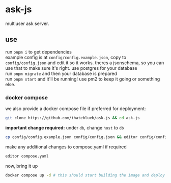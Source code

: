 # ask-js

multiuser ask server.

## use
run `pnpm i` to get dependencies\
example config is at `config/config.example.json`, copy to `config/config.json` and edit it so it works. theres a jsonschema, so you can use that to make sure it's right. use postgres for your database\
run `pnpm migrate` and then your database is prepared\
run `pnpm start` and it'll be running! use pm2 to keep it going or something else.

### docker compose
we also provide a docker compose file if preferred for deployment:

```bash
git clone https://github.com/ihateblueb/ask-js && cd ask-js
```

<b>important change required:</b> under `db`, change `host` to `db`
```bash
cp config/config.example.json config/config.json && editor config/config.json
```

make any additional changes to compose.yaml if required
```bash
editor compose.yaml
```

now, bring it up
```bash
docker compose up -d # this should start building the image and deploy it
```